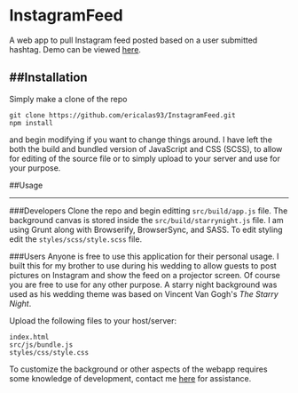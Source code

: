 # InstagramFeed

A web app to pull Instagram feed posted based on a user submitted hashtag.
Demo can be viewed [here][1].

##Installation
----------
Simply make a clone of the repo
```
git clone https://github.com/ericalas93/InstagramFeed.git
npm install
```
and begin modifying if you want to change things around. 
I have left the both the build and bundled version of JavaScript and CSS (SCSS),  to allow for editing of the source file or to simply upload to your server and use for your purpose.


##Usage

----------
###Developers
Clone the repo and begin editting `src/build/app.js` file. The background canvas is stored inside the `src/build/starrynight.js` file. I am using Grunt along with Browserify, BrowserSync, and SASS. To edit styling edit the `styles/scss/style.scss` file.

###Users
Anyone is free to use this application for their personal usage. I built this for my brother to use during his wedding to allow guests to post pictures on Instagram and show the feed on a projector screen. Of course you are free to use for any other purpose. A starry night background was used as his wedding theme was based on Vincent Van Gogh's *The Starry Night*. 

Upload the following files to your host/server:
```
index.html
src/js/bundle.js
styles/css/style.css
```
To customize the background or other aspects of the webapp requires some knowledge of development, contact me [here][2] for assistance. 


[1]: http://www.insta.ericalas.com
[2]:http://www.ericalas.com/contact/